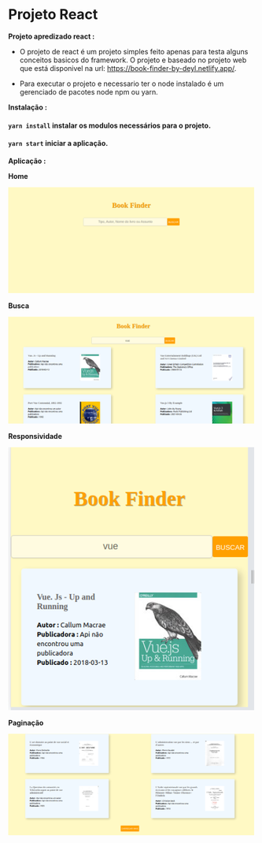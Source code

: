 # Projeto React

**Projeto apredizado react :**
  - O projeto de react é um projeto simples feito apenas para testa alguns conceitos basicos do framework.
  O projeto e baseado no projeto web que está disponivel na url: https://book-finder-by-deyl.netlify.app/.

  - Para executar o projeto e necessario ter o node instalado é um gerenciado de pacotes node npm ou yarn.

**Instalação :**
#### `yarn install` instalar os modulos necessários para o projeto.

#### `yarn start` iniciar a aplicação.


**Aplicação :**

**Home**


<img src="https://github.com/fabio21777/react-book-finder-app/blob/main/assets/home.png?raw=true" width="500px" />

**Busca**

<img src="https://github.com/fabio21777/react-book-finder-app/blob/main/assets/busca.png?raw=true" width="500px"  />

**Responsividade**


<img src="https://github.com/fabio21777/react-book-finder-app/blob/main/assets/tela%20menor.png?raw=true" width="500px" />

**Paginação**


<img src="https://github.com/fabio21777/react-book-finder-app/blob/main/assets/pagina%C3%A7%C3%A3o.png?raw=true" width="500px"/>






